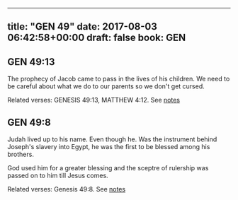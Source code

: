 
---
title: "GEN 49"
date: 2017-08-03 06:42:58+00:00
draft: false
book: GEN
---

## GEN 49:13

The prophecy of Jacob came to pass in the lives of his children. We need to be careful about what we do to our parents so we don't get cursed.

Related verses: GENESIS 49:13, MATTHEW 4:12. See [notes](https://my.bible.com/notes/2693469445619965996)


## GEN 49:8

Judah lived up to his name. Even though he. Was the instrument behind Joseph's slavery into Egypt, he was the first to be blessed among his brothers. 

God used him for a greater blessing and the sceptre of rulership was passed on to him till Jesus comes.

Related verses: Genesis 49:8. See [notes](https://my.bible.com/notes/2410249868653880139)

